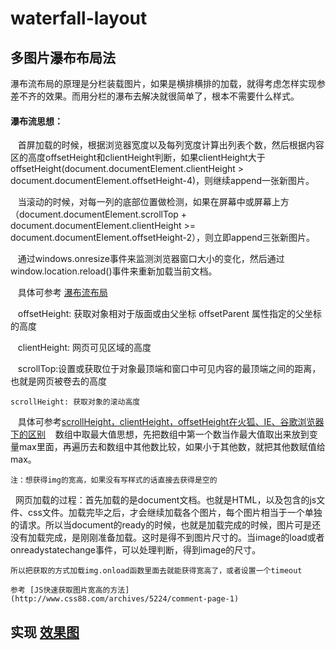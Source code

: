# waterfall-layout

## 多图片瀑布布局法

瀑布流布局的原理是分栏装载图片，如果是横排横排的加载，就得考虑怎样实现参差不齐的效果。而用分栏的瀑布去解决就很简单了，根本不需要什么样式。

#### 瀑布流思想：

    首屏加载的时候，根据浏览器宽度以及每列宽度计算出列表个数，然后根据内容区的高度offsetHeight和clientHeight判断，如果clientHeight大于offsetHeight(document.documentElement.clientHeight > document.documentElement.offsetHeight-4)，则继续append一张新图片。
    
    当滚动的时候，对每一列的底部位置做检测，如果在屏幕中或屏幕上方（document.documentElement.scrollTop + document.documentElement.clientHeight >= document.documentElement.offsetHeight-2），则立即append三张新图片。
    
    通过windows.onresize事件来监测浏览器窗口大小的变化，然后通过window.location.reload()事件来重新加载当前文档。

    具体可参考 [瀑布流布局](http://www.zhangxinxu.com/wordpress/2012/03/多栏列表原理下实现的瀑布流布局-waterfall-layout/)

    offsetHeight: 获取对象相对于版面或由父坐标 offsetParent 属性指定的父坐标的高度
    
    clientHeight: 网页可见区域的高度
    
    scrollTop:设置或获取位于对象最顶端和窗口中可见内容的最顶端之间的距离，也就是网页被卷去的高度
    
    scrollHeight: 获取对象的滚动高度
    
    具体可参考[scrollHeight，clientHeight，offsetHeight在火狐、IE、谷歌浏览器下的区别](http://www.cnblogs.com/vicky-wangjiao/p/6949972.html)
    数组中取最大值思想，先把数组中第一个数当作最大值取出来放到变量max里面，再遍历去和数组中其他数比较，如果小于其他数，就把其他数赋值给max。

    注：想获得img的宽高，如果没有写样式的话直接去获得是空的

    网页加载的过程：首先加载的是document文档。也就是HTML，以及包含的js文件、css文件。加载完毕之后，才会继续加载各个图片，每个图片相当于一个单独的请求。所以当document的ready的时候，也就是加载完成的时候，图片可是还没有加载完成，是刚刚准备加载。这时是得不到图片尺寸的。当image的load或者onreadystatechange事件，可以处理判断，得到image的尺寸。

    所以把获取的方式加载img.onload函数里面去就能获得宽高了，或者设置一个timeout
    
    参考 [JS快速获取图片宽高的方法](http://www.css88.com/archives/5224/comment-page-1)

## 实现 [效果图](https://lulujianglab.github.io/waterfall-layout/)
